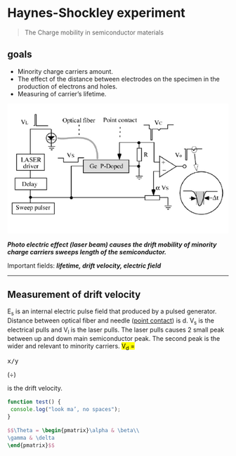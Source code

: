 # Haynes-Shockley experiment
> The Charge mobility in semiconductor materials
## goals
- Minority charge carriers amount.
- The effect of the distance between electrodes on the specimen in the production of electrons and holes.
- Measuring of carrier’s lifetime.

![config](./image.jpg)

***Photo electric effect (laser beam) causes the drift mobility of minority charge carriers sweeps length of the semiconductor.***

Important fields: ***lifetime, drift velocity, electric field***
<hr>
<h2>Measurement of drift velocity</h2>
<p>
E<sub>s</sub> is an internal electric pulse field that produced by a pulsed generator. Distance between optical fiber and needle (<ins>point contact</ins>) is d. V<sub>s</sub> is the electrical pulls and V<sub>l</sub> is the laser pulls. The laser pulls causes 2 small peak between up and down main semiconductor peak. The
second peak is the wider and relevant to minority carriers. 
<mark/>V<sub>d</sub> = <pre xml:lang="latex">x/y</pre> </mark>(<span>&#247;</span>) 

is the drift velocity.
</p>

```javascript
function test() {
 console.log("look ma’, no spaces");
}
```
```LaTeX
$$\Theta = \begin{pmatrix}\alpha & \beta\\
\gamma & \delta
\end{pmatrix}$$
```
